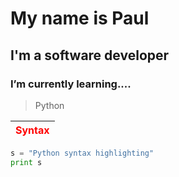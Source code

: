 # My name is Paul
## I'm a software developer
### I’m currently learning....
> Python

| <font color="red">Syntax</font>      |
| :----       |
```python
s = "Python syntax highlighting"
print s
```

<!---
arudu/arudu is a ✨ special ✨ repository because its `README.md` (this file) appears on your GitHub profile.
You can click the Preview link to take a look at your changes.
--->
